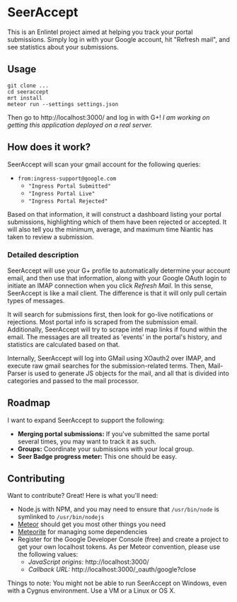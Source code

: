 SeerAccept
==========

This is an Enlintel project aimed at helping you track your portal submissions.
Simply log in with your Google account, hit "Refresh mail", and see statistics
about your submissions.

Usage
-----

    git clone ...
    cd seeraccept
    mrt install
    meteor run --settings settings.json

Then go to http://localhost:3000/ and log in with G+! *I am working on getting this application deployed on a real server.*

How does it work?
-----------------

SeerAccept will scan your gmail account for the following queries:

* `from:ingress-support@google.com`
    * `"Ingress Portal Submitted"`
    * `"Ingress Portal Live"`
    * `"Ingress Portal Rejected"`

Based on that information, it will construct a dashboard listing your portal
submissions, highlighting which of them have been rejected or accepted.
It will also tell you the minimum, average, and maximum time Niantic has taken
to review a submission.

### Detailed description ###

SeerAccept will use your G+ profile to automatically determine your account email,
and then use that information, along with your Google OAuth login to initiate an
IMAP connection when you click *Refresh Mail*. In this sense, SeerAccept is like
a mail client. The difference is that it will only pull certain types of messages.

It will search for submissions first, then look for go-live notifications or
rejections. Most portal info is scraped from the submission email. Additionally,
SeerAccept will try to scrape intel map links if found within the email.
The messages are all treated as 'events' in the portal's history, and statistics are
calculated based on that.

Internally, SeerAccept will log into GMail using XOauth2 over IMAP, and execute
raw gmail searches for the submission-related terms. Then, Mail-Parser is used to
generate JS objects for the mail, and all that is divided into categories and
passed to the mail processor.

Roadmap
-------

I want to expand SeerAccept to support the following:

* **Merging portal submissions:** If you've submitted the same portal several times,
  you may want to track it as such.
* **Groups:** Coordinate your submissions with your local group.
* **Seer Badge progress meter:** This one should be easy.

Contributing
------------

Want to contribute? Great! Here is what you'll need:

* Node.js with NPM, and you may need to ensure that `/usr/bin/node` is symlinked
  to `/usr/bin/nodejs`
* [Meteor](http://meteor.com/) should get you most other things you need
* [Meteorite](https://github.com/oortcloud/meteorite/) for managing some dependencies
* Register for the Google Developer Console (free) and create a project to get
  your own localhost tokens. As per Meteor convention, please use the
  following values:
    * *JavaScript origins:* http://localhost:3000/
    * *Callback URL:* http://localhost:3000/_oauth/google?close

Things to note: You might not be able to run SeerAccept on Windows, even with a
Cygnus environment. Use a VM or a Linux or OS X.
